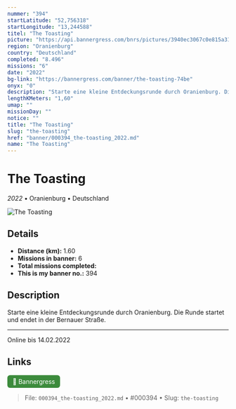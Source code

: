 ```yaml
---
nummer: "394"
startLatitude: "52,756318"
startLongitude: "13,244588"
titel: "The Toasting"
picture: "https://api.bannergress.com/bnrs/pictures/3940ec3067c0e815a31b686f4b1ba8e8"
region: "Oranienburg"
country: "Deutschland"
completed: "8.496"
missions: "6"
date: "2022"
bg-link: "https://bannergress.com/banner/the-toasting-74be"
onyx: "0"
description: "Starte eine kleine Entdeckungsrunde durch Oranienburg. Die Runde startet und endet in der Bernauer Straße.\n\n-----------------------------------\nOnline bis 14.02.2022"
lengthKMeters: "1,60"
umap: ""
missionDay: ""
notice: ""
title: "The Toasting"
slug: "the-toasting"
href: "banner/000394_the-toasting_2022.md"
name: "The Toasting"
---
```

# The Toasting

*2022* • Oranienburg • Deutschland

![The Toasting](https://api.bannergress.com/bnrs/pictures/3940ec3067c0e815a31b686f4b1ba8e8)



## Details
- **Distance (km):** 1.60
- **Missions in banner:** 6
- **Total missions completed:** 
- **This is my banner no.:** 394



## Description
Starte eine kleine Entdeckungsrunde durch Oranienburg. Die Runde startet und endet in der Bernauer Straße.

-----------------------------------
Online bis 14.02.2022



## Links
<a href="https://bannergress.com/banner/the-toasting-74be" target="_blank" style="display:inline-block;margin-right:8px;padding:6px 12px;background:#3c8b3c;color:#fff;text-decoration:none;border-radius:6px;">🔗 Bannergress</a>



> File: `000394_the-toasting_2022.md` • #000394 • Slug: `the-toasting`

